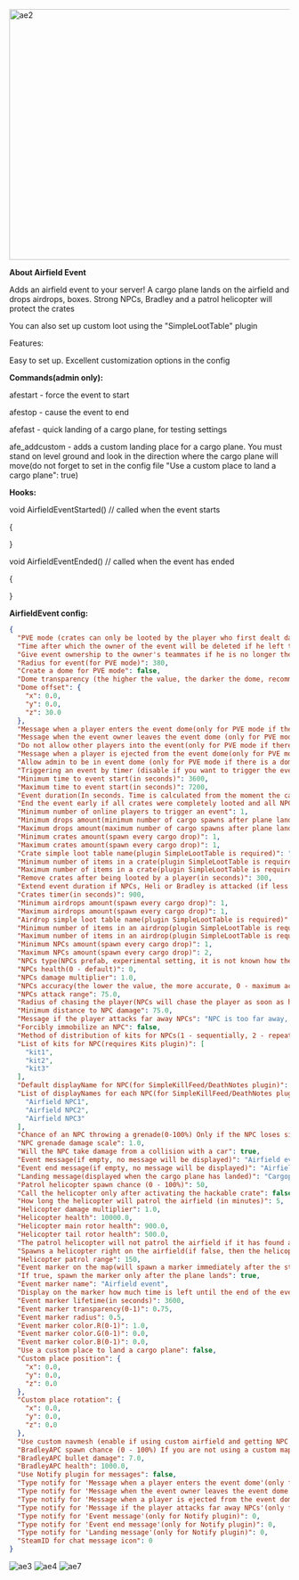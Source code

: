 <img width="800" height="450" alt="ae2" src="https://github.com/user-attachments/assets/f87c188f-bb6e-4427-bbf6-068756d7010c" />

**About Airfield Event**

Adds an airfield event to your server! A cargo plane lands on the airfield and drops airdrops, boxes. Strong NPCs, Bradley and a patrol helicopter will protect the crates

You can also set up custom loot using the "SimpleLootTable" plugin


Features:

Easy to set up. Excellent customization options in the config

**Commands(admin only):**

afestart -  force the event to start

afestop - cause the event to end

afefast -  quick landing of a cargo plane, for testing settings

afe_addcustom -  adds a custom landing place for a cargo plane. You must stand on level ground and look in the direction where the cargo plane will move(do not forget to set in the config file "Use a custom place to land a cargo plane": true)

**Hooks:**

 void AirfieldEventStarted() // called when the event starts

{

}

void AirfieldEventEnded() // called when the event has ended

{

}

**AirfieldEvent config:**

```json
{
  "PVE mode (crates can only be looted by the player who first dealt damage to the NPC)": false,
  "Time after which the owner of the event will be deleted if he left the dome or left the server (for PVE mode)": 300,
  "Give event ownership to the owner's teammates if he is no longer the owner. Only if teammates are within the event radius (for PVE mode)": true,
  "Radius for event(for PVE mode)": 380,
  "Create a dome for PVE mode": false,
  "Dome transparency (the higher the value, the darker the dome, recommended 4)": 4,
  "Dome offset": {
    "x": 0.0,
    "y": 0.0,
    "z": 30.0
  },
  "Message when a player enters the event dome(only for PVE mode if there is a dome)": "You have entered the Airfield Event",
  "Message when the event owner leaves the event dome (only for PVE mode if there is a dome)": "Return to the event dome, otherwise after 300 seconds you will no longer be the owner of this event",
  "Do not allow other players into the event(only for PVE mode if there is a dome)": false,
  "Message when a player is ejected from the event dome(only for PVE mode if there is a dome)": "You cannot be here, you are not the owner of this event",
  "Allow admin to be in event dome (only for PVE mode if there is a dome)": true,
  "Triggering an event by timer (disable if you want to trigger the event only manually)": true,
  "Minimum time to event start(in seconds)": 3600,
  "Maximum time to event start(in seconds)": 7200,
  "Event duration(In seconds. Time is calculated from the moment the cargo is dropped by the plane at the airfield)": 3600,
  "End the event early if all crates were completely looted and all NPCs were killed(including Bradley and Heli)": true,
  "Minimum number of online players to trigger an event": 1,
  "Minimum drops amount(minimum number of cargo spawns after plane landing, should not be less than 1)": 2,
  "Maximum drops amount(maximum number of cargo spawns after plane landing, should not be less than 1, maximum 10)": 4,
  "Minimum crates amount(spawn every cargo drop)": 1,
  "Maximum crates amount(spawn every cargo drop)": 1,
  "Crate simple loot table name(plugin SimpleLootTable is required)": "",
  "Minimum number of items in a crate(plugin SimpleLootTable is required)": 0,
  "Maximum number of items in a crate(plugin SimpleLootTable is required)": 0,
  "Remove crates after being looted by a player(in seconds)": 300,
  "Extend event duration if NPCs, Heli or Bradley is attacked (if less time left, extend to set time (in seconds))": 600,
  "Crates timer(in seconds)": 900,
  "Minimum airdrops amount(spawn every cargo drop)": 1,
  "Maximum airdrops amount(spawn every cargo drop)": 1,
  "Airdrop simple loot table name(plugin SimpleLootTable is required)": "",
  "Minimum number of items in an airdrop(plugin SimpleLootTable is required)": 0,
  "Maximum number of items in an airdrop(plugin SimpleLootTable is required)": 0,
  "Minimum NPCs amount(spawn every cargo drop)": 1,
  "Maximum NPCs amount(spawn every cargo drop)": 2,
  "NPCs type(NPCs prefab, experimental setting, it is not known how the NPCs will behave) 0 - tunneldweller; 1 - underwaterdweller; 2 - excavator; 3 - full_any; 4 - lr300; 5 - mp5; 6 - pistol; 7 - shotgun; 8 - heavy; 9 - junkpile_pistol; 10 - oilrig; 11 - patrol; 12 - peacekeeper; 13 - roam; 14 - roamtethered; 15 - bandit_guard; 16 - cargo; 17 - cargo_turret_any; 18 - cargo_turret_lr300; 19 - ch47_gunner": 8,
  "NPCs health(0 - default)": 0,
  "NPCs damage multiplier": 1.0,
  "NPCs accuracy(the lower the value, the more accurate, 0 - maximum accuracy)": 2.0,
  "NPCs attack range": 75.0,
  "Radius of chasing the player(NPCs will chase the player as soon as he comes closer than the specified radius, must be no greater than the attack range)": 60.0,
  "Minimum distance to NPC damage": 75.0,
  "Message if the player attacks far away NPCs": "NPC is too far away, he doesn't take damage",
  "Forcibly immobilize an NPC": false,
  "Method of distribution of kits for NPCs(1 - sequentially, 2 - repeating, 3 - randomly)": 1,
  "List of kits for NPC(requires Kits plugin)": [
    "kit1",
    "kit2",
    "kit3"
  ],
  "Default displayName for NPC(for SimpleKillFeed/DeathNotes plugin)": "Airfield NPC",
  "List of displayNames for each NPC(for SimpleKillFeed/DeathNotes plugin)": [
    "Airfield NPC1",
    "Airfield NPC2",
    "Airfield NPC3"
  ],
  "Chance of an NPC throwing a grenade(0-100%) Only if the NPC loses sight of the player, if the player is in a vehicle, if the player is trying to search crates": 50,
  "NPC grenade damage scale": 1.0,
  "Will the NPC take damage from a collision with a car": true,
  "Event message(if empty, no message will be displayed)": "Airfield event started",
  "Event end message(if empty, no message will be displayed)": "Airfield event ended",
  "Landing message(displayed when the cargo plane has landed)": "Cargoplane landed at Airfield",
  "Patrol helicopter spawn chance (0 - 100%)": 50,
  "Call the helicopter only after activating the hackable crate": false,
  "How long the helicopter will patrol the airfield (in minutes)": 5,
  "Helicopter damage multiplier": 1.0,
  "Helicopter health": 10000.0,
  "Helicopter main rotor health": 900.0,
  "Helicopter tail rotor health": 500.0,
  "The patrol helicopter will not patrol the airfield if it has found a target": true,
  "Spawns a helicopter right on the airfield(if false, then the helicopter will arrive from afar in a few seconds)": false,
  "Helicopter patrol range": 150,
  "Event marker on the map(will spawn a marker immediately after the start of the event)": false,
  "If true, spawn the marker only after the plane lands": true,
  "Event marker name": "Airfield event",
  "Display on the marker how much time is left until the end of the event": true,
  "Event marker lifetime(in seconds)": 3600,
  "Event marker transparency(0-1)": 0.75,
  "Event marker radius": 0.5,
  "Event marker color.R(0-1)": 1.0,
  "Event marker color.G(0-1)": 0.0,
  "Event marker color.B(0-1)": 0.0,
  "Use a custom place to land a cargo plane": false,
  "Custom place position": {
    "x": 0.0,
    "y": 0.0,
    "z": 0.0
  },
  "Custom place rotation": {
    "x": 0.0,
    "y": 0.0,
    "z": 0.0
  },
  "Use custom navmesh (enable if using custom airfield and getting NPC navmesh error)": false,
  "BradleyAPC spawn chance (0 - 100%) If you are not using a custom map, correct operation of BradleyAPC is not guaranteed. Use the default airfield or a landing spot that is similar to the default airfield": 50,
  "BradleyAPC bullet damage": 7.0,
  "BradleyAPC health": 1000.0,
  "Use Notify plugin for messages": false,
  "Type notify for 'Message when a player enters the event dome'(only for Notify plugin)": 0,
  "Type notify for 'Message when the event owner leaves the event dome'(only for Notify plugin)": 0,
  "Type notify for 'Message when a player is ejected from the event dome'(only for Notify plugin)": 0,
  "Type notify for 'Message if the player attacks far away NPCs'(only for Notify plugin)": 0,
  "Type notify for 'Event message'(only for Notify plugin)": 0,
  "Type notify for 'Event end message'(only for Notify plugin)": 0,
  "Type notify for 'Landing message'(only for Notify plugin)": 0,
  "SteamID for chat message icon": 0
}
```

![ae3](https://github.com/user-attachments/assets/b96c1a14-c5f4-4ec8-91f3-c7902e13413a)
![ae4](https://github.com/user-attachments/assets/950ef42d-99e8-404d-accf-f19c1925b974)
![ae7](https://github.com/user-attachments/assets/8736eebe-3005-462a-822a-4a2aced10078)
